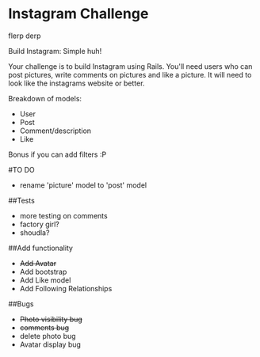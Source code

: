 Instagram Challenge
===================
flerp derp

Build Instagram: Simple huh!

Your challenge is to build Instagram using Rails. You'll need users who can post pictures, write comments on pictures and like a picture. It will need to look like the instagrams website or better. 

Breakdown of models:
- User
- Post
- Comment/description
- Like

Bonus if you can add filters :P 

#TO DO

  - rename 'picture' model to 'post' model

##Tests
  - more testing on comments
  - factory girl? 
  - shoudla? 

##Add functionality
  - ~~Add Avatar~~
  - Add bootstrap
  - Add Like model
  - Add Following Relationships

##Bugs
  - ~~Photo visibility bug~~
  - ~~comments bug~~
  - delete photo bug
  - Avatar display bug



